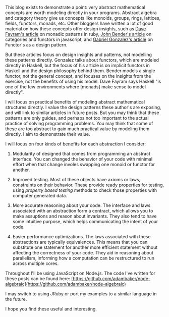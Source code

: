 This blog exists to demonstrate a point: very abstract mathematical concepts are worth modeling
directly in your programs. Abstract algebra and category theory give us concepts like monoids,
groups, rings, lattices, fields, functors, monads, etc. Other bloggers have written a lot of good
material on how these concepts offer design insights, such as [Dave Fayram's article][monad-ruby]
on monadic patterns in ruby, [John Bender's article][js-category] on categories and functors in
javascript, and [Gabriel Gonzalez's article][functor-pattern] on Functor's as a design pattern.

But these articles focus on design insights and patterns, not modelling these patterns directly.
Gonzalez talks about functors, which are modeled directly in Haskell, but the focus of his article
is on implicit functors in Haskell and the design philosophy behind them. Bender models a single
functor, not the general concept, and focuses on the insights from the exercise, not the benefits
of using his model. Dave Fayram says Haskell "is one of the few environments where [monads] make
sense to model directly".

I will focus on practical benefits of modeling abstract mathematical structures directly. I value
the design patterns these author's are exposing, and will link to similar articles in future posts.
But you may think that these patterns are only guides, and perhaps not too important to the actual
practice of solving programming problems. You may think that some of these are too abstract to gain
much practical value by modeling them directly. I aim to demonstrate their value.

I will focus on four kinds of benefits for each abstraction I consider:

1. Modularity of designed that comes from programming an abstract interface. You can changed the
behavior of your code with minimal effort when that change involes swapping one monoid or functor
for another.

2. Improved testing. Most of these objects have axioms or laws, constraints on their behavior. These
provide ready properties for testing, using _property based testing_ methods to check those properties
with computer generated data.

3. More accurate reasoning about your code. The interface and laws associated with an abstraction
form a contract, which allows you to make assuptions and reason about invariants. They also tend
to have some intuitive purpose, which helps communicating the intent of your code.

4. Easier performance optimizations. The laws associated with these abstractions are typically
equivalences. This means that you can substitute one statement for another more efficient statement
without affecting the correctness of your code. They aid in reasoning about parallelism, informing
how a computation can be restructured to run across multiple cores.

Throughout I'll be using JavaScript on Node.js. The code I've written for these posts can be found
here:
[https://github.com/adambaker/node-algebraic](https://github.com/adambaker/node-algebraic)

I may switch to using JRuby or port my examples to a similar language in the future.

I hope you find these useful and interesting.

[monad-ruby]: http://dave.fayr.am/posts/2011-10-4-rubyists-already-use-monadic-patterns.html
[functor-pattern]: http://www.haskellforall.com/2012/09/the-functor-design-pattern.html
[js-category]: http://johnbender.us/2012/02/29/faster-javascript-through-category-theory/
